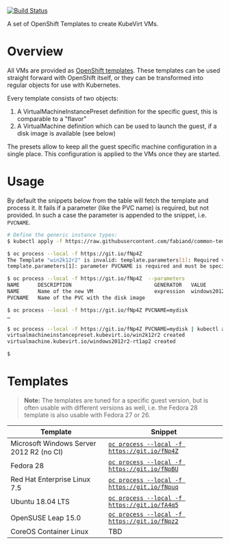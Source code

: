 [![Build Status](https://travis-ci.com/fabiand/common-templates.svg?branch=master)](https://travis-ci.com/fabiand/common-templates)

A set of OpenShift Templates to create KubeVirt VMs.

# Overview

All VMs are provided as [OpenShift templates](https://docs.okd.io/latest/dev_guide/templates.html).
These templates can be used straight forward with OpenShift itself, or they
can be transformed into regular objects for use with Kubernetes.

Every template consists of two objects:

1. A VirtualMachineInstancePreset definition for the specific guest, this is
   comparable to a "flavor"
2. A VirtualMachine definition which can be used to launch the guest, if a disk
   image is available (see below)

The presets allow to keep all the guest specific machine configuration in a
single place. This configuration is applied to the VMs once they are started.

# Usage

By default the snippets below from the table will fetch the template and
process it. It fails if a parameter (like the PVC name) is required, but not
provided. In such a case the parameter is appended to the snippet, i.e.
`PVCNAME`.

```bash
# Define the generic instance types:
$ kubectl apply -f https://raw.githubusercontent.com/fabiand/common-templates/master/presets/instancetypes.yaml

$ oc process --local -f https://git.io/fNp4Z
The Template "win2k12r2" is invalid: template.parameters[1]: Required value:
template.parameters[1]: parameter PVCNAME is required and must be specified

$ oc process --local -f https://git.io/fNp4Z  --parameters
NAME      DESCRIPTION                           GENERATOR   VALUE
NAME      Name of the new VM                    expression  windows2012r2-[a-z0-9]{6}
PVCNAME   Name of the PVC with the disk image

$ oc process --local -f https://git.io/fNp4Z PVCNAME=mydisk
…

$ oc process --local -f https://git.io/fNp4Z PVCNAME=mydisk | kubectl apply -f -
virtualmachineinstancepreset.kubevirt.io/win2k12r2 created
virtualmachine.kubevirt.io/windows2012r2-rt1ap2 created

$
```

# Templates

> **Note:** The templates are tuned for a specific guest version, but is often
> usable with different versions as well, i.e. the Fedora 28 template is also
> usable with Fedora 27 or 26.

| Template | Snippet |
|---|---|
| Microsoft Windows Server 2012 R2 (no CI) | [`oc process --local -f https://git.io/fNp4Z`](templates/win2k12r2.yaml) |
| Fedora 28 | [`oc process --local -f https://git.io/fNpBU`](templates/fedora28.yaml) |
| Red Hat Enterprise Linux 7.5 | [`oc process --local -f https://git.io/fNpuq`](templates/rhel75.yaml) |
| Ubuntu 18.04 LTS | [`oc process --local -f https://git.io/fA4q5`](templates/ubuntu1804.yaml) |
| OpenSUSE Leap 15.0 | [`oc process --local -f https://git.io/fNpz2`](templates/opensuse15.yaml) |
| CoreOS Container Linux | TBD |
